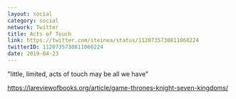 ```yaml
---
layout: social
category: social
network: Twitter
title: Acts of Touch
link: https://twitter.com/steinea/status/1120735730811060224
twitterID: 1120735730811060224
date: 2019-04-23
---
```


"little, limited, acts of touch may be all we have"

<https://lareviewofbooks.org/article/game-thrones-knight-seven-kingdoms/>
